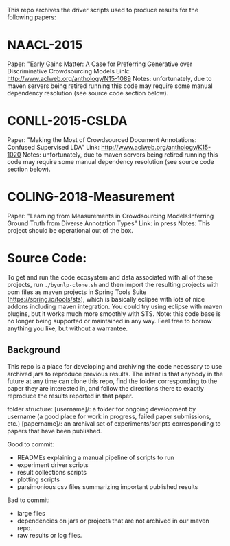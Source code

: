 This repo archives the driver scripts used to produce results for the following papers:

# NAACL-2015
Paper: "Early Gains Matter: A Case for Preferring Generative over Discriminative Crowdsourcing Models
Link: http://www.aclweb.org/anthology/N15-1089
Notes: unfortunately, due to maven servers being retired running this code may require some manual dependency resolution (see source code section below).

# CONLL-2015-CSLDA
Paper: "Making the Most of Crowdsourced Document Annotations: Confused Supervised LDA"
Link: http://www.aclweb.org/anthology/K15-1020
Notes: unfortunately, due to maven servers being retired running this code may require some manual dependency resolution (see source code section below).

# COLING-2018-Measurement
Paper: "Learning from Measurements in Crowdsourcing Models:Inferring Ground Truth from Diverse Annotation Types"
Link: in press
Notes: This project should be operational out of the box. 

# Source Code:
To get and run the code ecosystem and data associated with all of these projects, run
`./byunlp-clone.sh`
and then import the resulting projects with pom files as maven projects in Spring Tools Suite (https://spring.io/tools/sts), which is basically eclipse with lots of nice addons including maven integration. You could try using eclipse with maven plugins, but it works much more smoothly with STS.
Note: this code base is no longer being supported or maintained in any way. Feel free to borrow anything you like, but without a warrantee. 


## Background

This repo is a place for developing and archiving 
the code necessary to use archived jars 
to reproduce previous results. The intent is that anybody in 
the future at any time can clone this repo, find the 
folder corresponding to the paper they are interested in, 
and follow the directions there to exactly reproduce the 
results reported in that paper. 

folder structure:
  [username]/: a folder for ongoing development by username 
    (a good place for work in progress, failed paper submissions, etc.)
  [papername]/: an archival set of experiments/scripts corresponding
    to papers that have been published. 

Good to commit:
* READMEs explaining a manual pipeline of scripts to run
* experiment driver scripts
* result collections scripts
* plotting scripts
* parsimonious csv files summarizing important published results

Bad to commit:
* large files
* dependencies on jars or projects that are not archived 
  in our maven repo. 
* raw results or log files.
